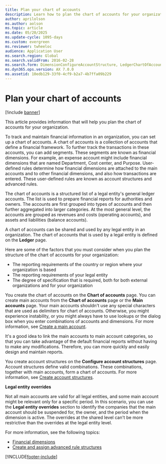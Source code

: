 ```yaml
---
title: Plan your chart of accounts
description: Learn how to plan the chart of accounts for your organization, which include a structured list of a legal entity's general ledger accounts.
author: aprilolson
ms.author: aolson
ms.topic: article
ms.date: 05/20/2025
ms.update-cycle: 1095-days
ms.custom: evergreen
ms.reviewer: twheeloc
audience: Application User
ms.search.region: Global
ms.search.validFrom: 2016-02-28
ms.search.form: DimensionConfigureAccountStructure, LedgerChartOfAccounts
ms.dyn365.ops.version: AX 7.0.0
ms.assetid: 10edb129-33f0-4cf9-b2a7-4b7ffa09b229
---
```


# Plan your chart of accounts

[!include [banner](../includes/banner.md)]

This article provides information that will help you plan the chart of accounts for your organization.

To track and maintain financial information in an organization, you can set up a chart of accounts. A chart of accounts is a collection of accounts that define a financial framework. To further track the transactions in these accounts, you can add segments. These segments are known as financial dimensions. For example, an expense account might include financial dimensions that are named Department, Cost center, and Purpose. User-defined rules determine how financial dimensions are attached to the main accounts and to other financial dimensions, and also how transactions are entered. These user-defined rules are known as account structures and advanced rules.

The chart of accounts is a structured list of a legal entity's general ledger accounts. The list is used to prepare financial reports for authorities and owners. The accounts are first grouped into types of accounts and then further aggregated into larger categories. At the most general level, the accounts are grouped as revenues and costs (operating accounts), and assets and liabilities (balance accounts).

A chart of accounts can be shared and used by any legal entity in an organization. The chart of accounts that is used by a legal entity is defined on the **Ledger** page.

Here are some of the factors that you must consider when you plan the structure of the chart of accounts for your organization:

- The reporting requirements of the country or region where your organization is based
- The reporting requirements of your legal entity
- The degree of specification that is required, both for both external organizations and for your organization

You create the chart of accounts on the **Chart of accounts** page. You can create main accounts from the **Chart of accounts** page or the **Main accounts** page. Your main accounts shouldn't use any special characters that are used as delimiters for chart of accounts. Otherwise, you might experience instability, or you might always have to use lookups or the dialog box when you enter combinations of accounts and dimensions. For more information, see [Create a main account](tasks/create-main-account.md).


It's a good idea to link the main accounts to main account categories, so that you can take advantage of the default financial reports without having to make any modifications. Therefore, you can more quickly and easily design and maintain reports.

You create account structures on the **Configure account structures** page. Account structures define valid combinations. These combinations, together with main accounts, form a chart of accounts. For more information, see [Create account structures](tasks/create-account-structures.md).

**Legal entity overrides**

Not all main accounts are valid for all legal entities, and some main account might be relevant only for a specific period. In this scenario, you can use the **Legal entity overrides** section to identify the companies that the main account should be suspended for, the owner, and the period when the dimension is active. The overrides at the shared level can't be more restrictive than the overrides at the legal entity level.

For more information, see the following topics:

- [Financial dimensions](financial-dimensions.md)
- [Create and assign advanced rule structures](tasks/create-assign-advanced-rule-structures.md)


[!INCLUDE[footer-include](../../includes/footer-banner.md)]


